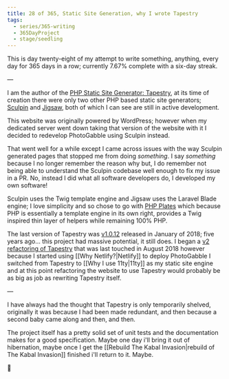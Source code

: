 ```yaml
---
title: 28 of 365, Static Site Generation, why I wrote Tapestry
tags:
  - series/365-writing
  - 365DayProject
  - stage/seedling
---
```



This is day twenty-eight of my attempt to write something, anything, every day for 365 days in a row; currently 7.67% complete with a six-day streak.

—

I am the author of the [PHP Static Site Generator: Tapestry](https://www.tapestry.cloud/), at its time of creation there were only two other PHP based static site generators; [Sculpin](https://sculpin.io/) and [Jigsaw](https://jigsaw.tighten.com/), both of which I can see are still in active development.

This website was originally powered by WordPress; however when my dedicated server went down taking that version of the website with it I decided to redevelop PhotoGabble using Sculpin instead.

That went well for a while except I came across issues with the way Sculpin generated pages that stopped me from doing *something*. I say *something* because I no longer remember the reason why but, I do remember not being able to understand the Sculpin codebase well enough to fix my issue in a PR. No, instead I did what all software developers do, I developed my own software!

Sculpin uses the Twig template engine and Jigsaw uses the Laravel Blade engine; I love simplicity and so chose to go with [PHP Plates](https://platesphp.com/) which because PHP is essentially a template engine in its own right, provides a Twig inspired thin layer of helpers while remaining 100% PHP.

The last version of Tapestry was [v1.0.12](https://github.com/tapestry-cloud/tapestry/releases/tag/1.0.12) released in January of 2018; five years ago... this project had massive potential, it still does. I began a [v2 refactoring of Tapestry](https://github.com/tapestry-cloud/tapestry/tree/2.0.0-dev) that was last touched in August 2018 however because I started using [[Why Netlify?|Netlify]] to deploy PhotoGabble I switched from Tapestry to [[Why I use 11ty|11ty]] as my static site engine and at this point refactoring the website to use Tapestry would probably be as big as job as rewriting Tapestry itself.

—

I have always had the thought that Tapestry is only temporarily shelved, originally it was because I had been made redundant, and then because a second baby came along and then, and then.

The project itself has a pretty solid set of unit tests and the documentation makes for a good specification. Maybe one day i'll bring it out of hibernation, maybe once I get the [[Rebuild The Kabal Invasion|rebuild of The Kabal Invasion]] finished i'll return to it. Maybe.

🌻
